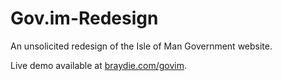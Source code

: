 Gov.im-Redesign
===============

An unsolicited redesign of the Isle of Man Government website.

Live demo available at [braydie.com/govim](http://www.braydie.com/govim).
